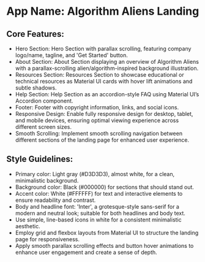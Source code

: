 # **App Name**: Algorithm Aliens Landing

## Core Features:

- Hero Section: Hero Section with parallax scrolling, featuring company logo/name, tagline, and 'Get Started' button.
- About Section: About Section displaying an overview of Algorithm Aliens with a parallax-scrolling alien/algorithm-inspired background illustration.
- Resources Section: Resources Section to showcase educational or technical resources as Material UI cards with hover lift animations and subtle shadows.
- Help Section: Help Section as an accordion-style FAQ using Material UI’s Accordion component.
- Footer: Footer with copyright information, links, and social icons.
- Responsive Design: Enable fully responsive design for desktop, tablet, and mobile devices, ensuring optimal viewing experience across different screen sizes.
- Smooth Scrolling: Implement smooth scrolling navigation between different sections of the landing page for enhanced user experience.

## Style Guidelines:

- Primary color: Light gray (#D3D3D3), almost white, for a clean, minimalistic background.
- Background color: Black (#000000) for sections that should stand out.
- Accent color: White (#FFFFFF) for text and interactive elements to ensure readability and contrast.
- Body and headline font: 'Inter', a grotesque-style sans-serif for a modern and neutral look; suitable for both headlines and body text.
- Use simple, line-based icons in white for a consistent minimalistic aesthetic.
- Employ grid and flexbox layouts from Material UI to structure the landing page for responsiveness.
- Apply smooth parallax scrolling effects and button hover animations to enhance user engagement and create a sense of depth.